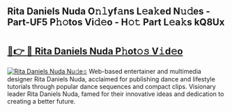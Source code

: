 ## Rita Daniels Nuda O𝚗𝚕yf𝚊ns L𝚎a𝚔ed N𝚞𝚍es - Part-UF5 P𝚑𝚘tos Vi𝚍𝚎o - H𝚘𝚝 Part L𝚎a𝚔s kQ8Ux

# <h2><a href="http://kf0fweg.oniu.top/?m=Rita+Daniels+Nuda">🔗👉 🔴 Rita Daniels Nuda P𝚑ot𝚘𝚜 V𝚒d𝚎o</a></h2>

[![Rita Daniels Nuda Nu𝚍e𝚜](https://i.imgur.com/0qMVB7G.gif)](http://kf0fweg.oniu.top/?m=Rita+Daniels+Nuda)
Web-based entertainer and multimedia designer Rita Daniels Nuda, acclaimed for publishing dance and lifestyle tutorials through popular dance sequences and compact clips. Visionary leader Rita Daniels Nuda, famed for their innovative ideas and dedication to creating a better future.  
